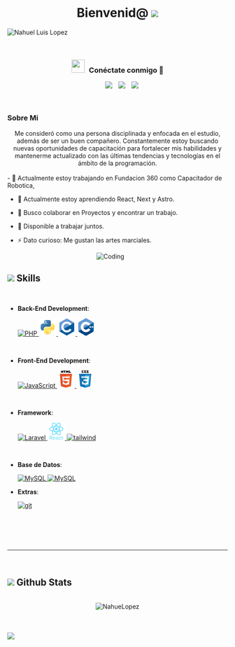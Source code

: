 <div align="center">
<h1> Bienvenid@ <img src="https://media.giphy.com/media/hvRJCLFzcasrR4ia7z/giphy.gif" width="35"></h1>
</div>

![Nahuel Luis Lopez](https://github.com/NahueLopez/NahueLopez/assets/78488563/0d68149c-647d-41d5-b9aa-b3962aa3f0af)

<br/>
<h3 align="center" > <img src="https://media.giphy.com/media/iY8CRBdQXODJSCERIr/giphy.gif" width="30" height="30" style="margin-right: 10px;">Conéctate conmigo 🤝 </h3>

<p align="center">

 <div align="center"  class="icons-social" style="margin-left: 10px;">
        <a style="margin-left: 10px;"  target="_blank" href="https://www.linkedin.com/in/nahuelopez/">
			<img src="https://img.icons8.com/doodle/40/000000/linkedin--v2.png"></a>
        <a style="margin-left: 10px;" target="_blank" href="https://github.com/NahueLopez">
		<img src="https://img.icons8.com/doodle/40/000000/github--v1.png"></a>
        <a style="margin-left: 10px;" target="_blank" href="https://instagram.com/nahue_cjs">
			<img src="https://img.icons8.com/doodle/40/000000/instagram-new--v2.png"></a>	
 </div>

</p>
<br>

<h3>Sobre Mi</h3>
<div align="center">
Me consideró como una persona disciplinada y enfocada en el estudio, además de ser un buen compañero. Constantemente estoy buscando nuevas oportunidades de capacitación para fortalecer mis habilidades y mantenerme actualizado con las últimas tendencias y tecnologías en el ámbito de la programación.
</div>
<br>
<div>
<div align="left">
- 🔭 Actualmente estoy trabajando en Fundacion 360 como Capacitador de Robotica,
  
- 🌱 Actualmente estoy aprendiendo React, Next y Astro.
  
- 👯 Busco colaborar en Proyectos y encontrar un trabajo.
  
- 💬 Disponible a trabajar juntos.
  
- ⚡ Dato curioso: Me gustan las artes marciales.
</div>

<img align="right" alt="Coding" width="300" src="https://cdn.dribbble.com/users/1277312/screenshots/14733298/media/39b1045e593737587dd60e42c8422d1f.gif" >
 <div>
<br>


## <img src="https://media2.giphy.com/media/QssGEmpkyEOhBCb7e1/giphy.gif?cid=ecf05e47a0n3gi1bfqntqmob8g9aid1oyj2wr3ds3mg700bl&rid=giphy.gif" width ="25"><b> Skills</b>
<br>

<p align="center">

- **Back-End Development**:

	<a href="https://www.php.net/" target="_blank" rel="noreferrer"> 
    		<img src="https://www.pngmart.com/files/7/PHP-PNG-File.png" alt="PHP" width="40" height="40"/> 
	</a>
	
  	<a href="https://www.python.org" target="_blank" rel="noreferrer"> 
				<img src="https://raw.githubusercontent.com/devicons/devicon/master/icons/python/python-original.svg" alt="python" width="40" height="40"/> 
	</a>
 
   	<a href="https://www.cprogramming.com/" target="_blank" rel="noreferrer"> 
		<img src="https://raw.githubusercontent.com/devicons/devicon/master/icons/c/c-original.svg" alt="c" width="40" height="40"/> 
	</a> 
 
 	<a href="https://www.w3schools.com/cpp/" target="_blank" rel="noreferrer"> 
		<img src="https://raw.githubusercontent.com/devicons/devicon/master/icons/cplusplus/cplusplus-original.svg" alt="cplusplus" width="40" height="40"/> 
	</a> 

<br>   
    
- **Front-End Development**:

   	<a href="https://es.wikipedia.org/wiki/JavaScript" target="_blank" rel="noreferrer"> 
	    <img src="https://upload.wikimedia.org/wikipedia/commons/9/99/Unofficial_JavaScript_logo_2.svg" alt="JavaScript" width="30" height="30"/> 
	</a>
 
	<a href="https://www.w3.org/html/" target="_blank" rel="noreferrer"> 
		<img src="https://raw.githubusercontent.com/devicons/devicon/master/icons/html5/html5-original-wordmark.svg" alt="html5" width="40" height="40"/> 
	</a>  
 
 	<a href="https://www.w3schools.com/css/" target="_blank" rel="noreferrer"> 
		<img src="https://raw.githubusercontent.com/devicons/devicon/master/icons/css3/css3-original-wordmark.svg" alt="css3" width="40" height="40"/> 
	</a>
 
<br>

- **Framework**:

	<a href="https://laravel.com/" target="_blank" rel="noreferrer"> 
	    <img src="https://upload.wikimedia.org/wikipedia/commons/thumb/9/9a/Laravel.svg/1200px-Laravel.svg.png" alt="Laravel" width="40" height="40"/> 
	</a>

 	<a href="https://reactjs.org/" target="_blank" rel="noreferrer"> 
		<img src="https://raw.githubusercontent.com/devicons/devicon/master/icons/react/react-original-wordmark.svg" alt="react" width="40" height="40"/> 
	</a> 
 
	<a href="https://tailwindcss.com/" target="_blank" rel="noreferrer"> 
		<img src="https://www.vectorlogo.zone/logos/tailwindcss/tailwindcss-icon.svg" alt="tailwind" width="40" height="40"/> 
	</a> 

<br>


- **Base de Datos**:

  	<a href="https://www.mysql.com/" target="_blank" rel="noreferrer"> 
    		<img src="https://www.pngplay.com/wp-content/uploads/7/Mysql-Logo-PNG-HD-Quality.png" alt="MySQL" width="60" height="60"/> 
  	</a>
   
   	<a href="https://www.mysql.com/" target="_blank" rel="noreferrer"> 
    		<img src="https://cdn-icons-png.flaticon.com/512/4492/4492311.png" alt="MySQL" width="50" height="50"/> 
  	</a>
  

- **Extras**:

    <a href="https://git-scm.com/" target="_blank" rel="noreferrer"> 
		<img src="https://www.vectorlogo.zone/logos/git-scm/git-scm-icon.svg" alt="git" width="40" height="40"/> 
	</a> 
    
<br>



</p>

<br>
<br>

-----

<br>


## <img src="https://media.giphy.com/media/iY8CRBdQXODJSCERIr/giphy.gif" width="35"><b> Github Stats </b>
<br>

<div align="center">

<!-- <a href="https://github.com/NahueLopez/">
  <img src="https://github-readme-stats.vercel.app/api?username=NahueLopez&include_all_commits=true&count_private=true&show_icons=true&line_height=20&title_color=7A7ADB&icon_color=2234AE&text_color=D3D3D3&bg_color=0,000000,130F40" width="450"/>-->
  <img src="https://github-readme-stats.vercel.app/api/top-langs?username=NahueLopez&show_icons=true&locale=en&layout=compact&line_height=20&title_color=7A7ADB&icon_color=2234AE&text_color=D3D3D3&bg_color=0,000000,130F40" width="375"  alt="NahueLopez"/>

</a>
</div>

<br>
<br>
<br>

<img src="https://user-images.githubusercontent.com/73097560/115834477-dbab4500-a447-11eb-908a-139a6edaec5c.gif">
